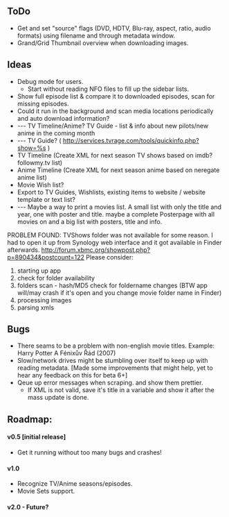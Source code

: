 ToDo
----
* Get and set "source" flags (DVD, HDTV, Blu-ray, aspect, ratio, audio formats) using filename and through metadata window.
* Grand/Grid Thumbnail overview when downloading images.

Ideas
-----
* Debug mode for users.
  * Start without reading NFO files to fill up the sidebar lists.
* Show full episode list & compare it to downloaded episodes, scan for missing episodes.
* Could it run in the background and scan media locations periodically and auto download information?
* ---  TV Timeline/Anime? TV Guide - list & info about new pilots/new anime in the coming month
* ---  TV Guide? ( http://services.tvrage.com/tools/quickinfo.php?show=%s )
* TV Timeline (Create XML for next season TV shows based on imdb? followmy.tv list)
* Anime Timeline (Create XML for next season anime based on neregate anime list)
* Movie Wish list?
* Export to TV Guides, Wishlists, existing items to website / website template or text list?
* --- Maybe a way to print a movies list. A small list with only the title and year, one with poster and title. maybe a complete Posterpage with all movies on and a big list with posters, title and info.

PROBLEM FOUND: TVShows folder was not available for some reason. I had to open it up from Synology web interface and it got available in Finder afterwards.
http://forum.xbmc.org/showpost.php?p=890434&postcount=122
Please consider: 
1. starting up app
2. check for folder availability
3. folders scan - hash/MD5 check for foldername changes (BTW app will/may crash if it's open and you change movie folder name in Finder) 
4. processing images
5. parsing xmls

Bugs
----
* There seams to be a problem with non-english movie titles. Example: Harry Potter A Fénixův Řád (2007)
* Slow/network drives might be stumbling over itself to keep up with reading metadata. [Made some improvements that might help, yet to hear any feedback on this for beta 6+]
* Qeue up error messages when scraping. and show them prettier.
  * If XML is not valid, save it's title in a variable and show it after the mass update is done.

Roadmap:
--------

#### v0.5 [initial release]
* Get it running without too many bugs and crashes!

#### v1.0
* Recognize TV/Anime seasons/episodes.
* Movie Sets support.

#### v2.0 - Future?
